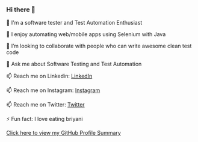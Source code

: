 ### Hi there 👋

<!--
**bh4rath/bh4rath** is a ✨ _special_ ✨ repository because its `README.md` (this file) appears on your GitHub profile.
Here are some ideas to get you started:
-->

🔭 I'm a software tester and Test Automation Enthusiast

🌱 I enjoy automating web/mobile apps using Selenium with Java

👯 I’m looking to collaborate with people who can write awesome clean test code

💬 Ask me about Software Testing and Test Automation

📫 Reach me on Linkedin: [LinkedIn](https://www.linkedin.com/in/bug-catcher/)

📫 Reach me on Instagram: [Instagram](https://www.instagram.com/iam.bharath/)

📫 Reach me on Twitter: [Twitter](https://twitter.com/BharathGates)

⚡ Fun fact: I love eating briyani

[Click here to view my GitHub Profile Summary](https://profile-summary-for-github.com/user/bh4rath)

